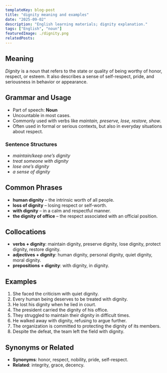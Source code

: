 ```yaml
---
templateKey: blog-post
title: "dignity meaning and examples"
date: "2025-09-02"
description: "English learning materials; dignity explanation."
tags: ["English", "noun"]
featuredImage: ./dignity.png
relatedPosts:
---
```


## Meaning

_Dignity_ is a noun that refers to the state or quality of being worthy of honor, respect, or esteem. It also describes a sense of self-respect, pride, and seriousness in behavior or appearance.

## Grammar and Usage

- Part of speech: **Noun**
- Uncountable in most cases.
- Commonly used with verbs like _maintain, preserve, lose, restore, show_.
- Often used in formal or serious contexts, but also in everyday situations about respect.

### Sentence Structures

- _maintain/keep one’s dignity_
- _treat someone with dignity_
- _lose one’s dignity_
- _a sense of dignity_

## Common Phrases

- **human dignity** – the intrinsic worth of all people.
- **loss of dignity** – losing respect or self-worth.
- **with dignity** – in a calm and respectful manner.
- **the dignity of office** – the respect associated with an official position.

## Collocations

- **verbs + dignity**: maintain dignity, preserve dignity, lose dignity, protect dignity, restore dignity.
- **adjectives + dignity**: human dignity, personal dignity, quiet dignity, moral dignity.
- **prepositions + dignity**: with dignity, in dignity.

## Examples

1. She faced the criticism with quiet dignity.
2. Every human being deserves to be treated with dignity.
3. He lost his dignity when he lied in court.
4. The president carried the dignity of his office.
5. They struggled to maintain their dignity in difficult times.
6. He walked away with dignity, refusing to argue further.
7. The organization is committed to protecting the dignity of its members.
8. Despite the defeat, the team left the field with dignity.

## Synonyms or Related

- **Synonyms**: honor, respect, nobility, pride, self-respect.
- **Related**: integrity, grace, decency.
